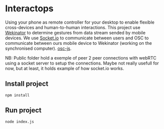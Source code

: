 # Interactops
Using your phone as remote controller for your desktop to enable flexible cross-devices and human-to-human interactions.
This project use [Wekinator](http://www.wekinator.org/) to determine gestures from data stream sended by mobile devices.
We use [Socket.io]() to communicate between users and OSC to communicate between ours mobile device to Wekinator (working on the synchronised computer).
[osc-js](https://github.com/adzialocha/osc-js).


NB: Public folder hold a exemple of peer 2 peer connections with webRTC using a socket server to setup the connections. Maybe not really usefull for now, but at least, it holds example of how socket.io works.

## Install project
```
npm install
```
## Run project
```
node index.js
```